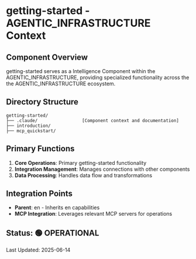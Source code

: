 # getting-started - AGENTIC_INFRASTRUCTURE Context

## Component Overview

getting-started serves as a Intelligence Component within the AGENTIC_INFRASTRUCTURE, providing specialized functionality across the the AGENTIC_INFRASTRUCTURE ecosystem.

## Directory Structure

```
getting-started/
├── .claude/                 [Component context and documentation]
├── introduction/
├── mcp_quickstart/
```

## Primary Functions

1. **Core Operations**: Primary getting-started functionality
2. **Integration Management**: Manages connections with other components
3. **Data Processing**: Handles data flow and transformations

## Integration Points

- **Parent**: en - Inherits en capabilities
- **MCP Integration**: Leverages relevant MCP servers for operations
  
## Status: 🟢 OPERATIONAL

Last Updated: 2025-06-14
